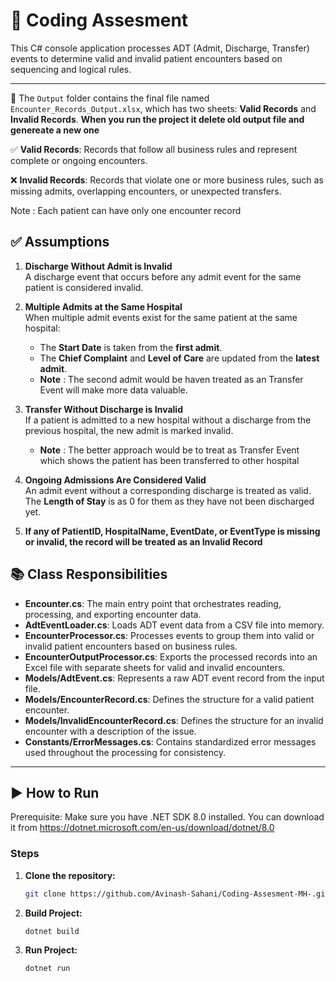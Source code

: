 # 🏥 Coding Assesment

This C# console application processes ADT (Admit, Discharge, Transfer) events to determine valid and invalid patient encounters based on sequencing and logical rules.

---
📂 The `Output` folder contains the final file named `Encounter_Records_Output.xlsx`, which has two sheets: **Valid Records** and **Invalid Records**.
**When you run the project it delete old output file and genereate a new one**

✅ **Valid Records**: Records that follow all business rules and represent complete or ongoing encounters.

❌ **Invalid Records**: Records that violate one or more business rules, such as missing admits, overlapping encounters, or unexpected transfers.

Note : Each patient can have only one encounter record
## ✅ Assumptions

1. **Discharge Without Admit is Invalid**  
   A discharge event that occurs before any admit event for the same patient is considered invalid.

2. **Multiple Admits at the Same Hospital**  
   When multiple admit events exist for the same patient at the same hospital:
    - The **Start Date** is taken from the **first admit**.
    - The **Chief Complaint** and **Level of Care** are updated from the **latest admit**.
   - **Note** : The second admit would be haven treated as an Transfer Event will make more data valuable.


3. **Transfer Without Discharge is Invalid**  
   If a patient is admitted to a new hospital without a discharge from the previous hospital, the new admit is marked invalid. 
   - **Note** : The better approach would be to treat as Transfer Event which shows the patient has been transferred to other hospital

4. **Ongoing Admissions Are Considered Valid**  
   An admit event without a corresponding discharge is treated as valid. The **Length of Stay** is as 0 for them as they have not been discharged yet.
5. **If any of **PatientID**, **HospitalName**, **EventDate**, or **EventType** is missing or invalid, the record will be treated as an **Invalid Record****


## 📚 Class Responsibilities

- **Encounter.cs**: The main entry point that orchestrates reading, processing, and exporting encounter data.
- **AdtEventLoader.cs**: Loads ADT event data from a CSV file into memory.
- **EncounterProcessor.cs**: Processes events to group them into valid or invalid patient encounters based on business rules.
- **EncounterOutputProcessor.cs**: Exports the processed records into an Excel file with separate sheets for valid and invalid encounters.
- **Models/AdtEvent.cs**: Represents a raw ADT event record from the input file.
- **Models/EncounterRecord.cs**: Defines the structure for a valid patient encounter.
- **Models/InvalidEncounterRecord.cs**: Defines the structure for an invalid encounter with a description of the issue.
- **Constants/ErrorMessages.cs**: Contains standardized error messages used throughout the processing for consistency.

---

## ▶️ How to Run
Prerequisite: Make sure you have .NET SDK 8.0 installed.
You can download it from https://dotnet.microsoft.com/en-us/download/dotnet/8.0

### Steps

1. **Clone the repository:**

   ```bash
   git clone https://github.com/Avinash-Sahani/Coding-Assesment-MH-.git
   

2. **Build Project:**
   ```bash
   dotnet build

3. **Run Project:**
   ```bash
   dotnet run